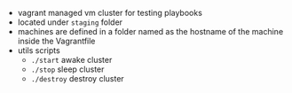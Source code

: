 -  vagrant managed vm cluster for testing playbooks 
- located under `staging` folder
- machines are defined in a folder named as the hostname of the machine inside the Vagrantfile
- utils scripts
	- `./start` awake cluster 
	- `./stop` sleep cluster 
	- `./destroy` destroy cluster 
